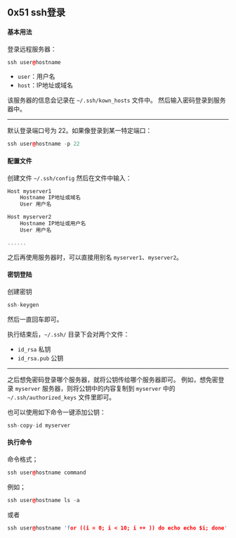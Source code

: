 ## 0x51 ssh登录

#### 基本用法

登录远程服务器：
``` C++
ssh user@hostname
```
- `user`：用户名
- `host`：IP地址或域名

该服务器的信息会记录在 `~/.ssh/kown_hosts` 文件中。
然后输入密码登录到服务器中。

--------

默认登录端口号为 $22$。如果像登录到某一特定端口：
``` C++
ssh user@hostname -p 22
```

#### 配置文件

创建文件 `~/.ssh/config`
然后在文件中输入：
``` C++
Host myserver1
    Hostname IP地址或域名
    User 用户名

Host myserver2
    Hostname IP地址或用户名
    User 用户名

......
```

之后再使用服务器时，可以直接用别名 `myserver1`、`myserver2`。


#### 密钥登陆

创建密钥
``` C++
ssh-keygen
```

然后一直回车即可。

执行结束后，`~/.ssh/` 目录下会对两个文件：
- `id_rsa` 私钥
- `id_rsa.pub` 公钥

--------

之后想免密码登录哪个服务器，就将公钥传给哪个服务器即可。
例如，想免密登录 `myserver` 服务器，则将公钥中的内容复制到 `myserver` 中的 `~/.ssh/authorized_keys` 文件里即可。

也可以使用如下命令一键添加公钥：
```C++
ssh-copy-id myserver
```

#### 执行命令

命令格式；
``` C++
ssh user@hostname command
```

例如；
``` C++
ssh user@hostname ls -a
```

或者
``` C++
ssh user@hostname 'for ((i = 0; i < 10; i ++ )) do echo echo $i; done'    # ;表示换行
```